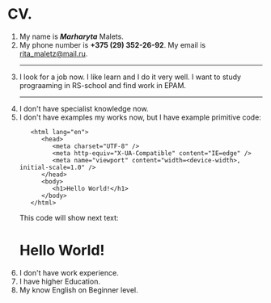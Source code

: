 # CV. 
1. My name is ***Marharyta*** Malets.
2. My phone number is __+375 (29) 352-26-92__. My email is <rita_maletz@mail.ru>.  
   <hr>
3. I look for a job now. I like learn and I do it very well. I want to study prograaming in RS-school and find work in EPAM.  
   <hr>
4. I don't have specialist knowledge now.
5. I don't have examples my works now, but I have example primitive code:
   ```<!DOCTYPE html>  
      <html lang="en">  
         <head>  
            <meta charset="UTF-8" />  
            <meta http-equiv="X-UA-Compatible" content="IE=edge" />  
            <meta name="viewport" content="width=<device-width>, initial-scale=1.0" />  
         </head>  
         <body>  
            <h1>Hello World!</h1>  
         </body>  
      </html>
    ```   
    This code will show next text:  
    <h1> Hello World! </h1>  
6. I don't have work experience.
7. I have higher Education.
8. My know English on Beginner level.
